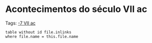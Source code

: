 # Acontecimentos do século VII ac 

Tags: [-7  VII ac](../-7%20%20VII%20ac.md)

```dataview
table without id file.inlinks
where file.name = this.file.name
```
